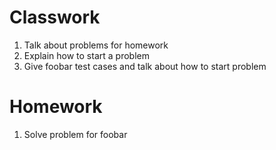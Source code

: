 # Classwork
1. Talk about problems for homework
1. Explain how to start a problem 
1. Give foobar test cases and talk about how to start problem

# Homework
1. Solve problem for foobar